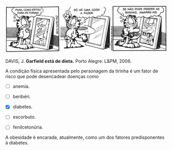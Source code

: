

![](e310a22c-2605-5af6-61e1-2deb72fe63e1.png)

DAVIS, J. **Garfield está de dieta.** Porto Alegre: L\&PM, 2006.

A condição física apresentada pelo personagem da tirinha é um fator de risco que pode desencadear doenças como



- [ ] anemia.
- [ ] beribéri.
- [x] diabetes.
- [ ] escorbuto.
- [ ] fenilcetonúria.


A obesidade é encarada, atualmente, como um dos fatores predisponentes à diabetes.

        